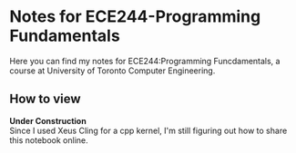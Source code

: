 # Notes for ECE244-Programming Fundamentals
Here you can find my notes for ECE244:Programming Funcdamentals, a course at University of Toronto Computer Engineering.

## How to view
**Under Construction**  
Since I used Xeus Cling for a cpp kernel, I'm still figuring out how to share this notebook online.
